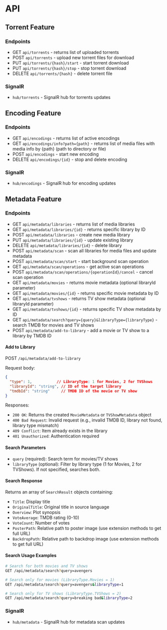 # API

## Torrent Feature

### Endpoints

- GET `api/torrents` - returns list of uploaded torrents
- POST `api/torrents` - upload new torrent files for download
- PUT `api/torrents/{hash}/start` - start torrent download
- PUT `api/torrents/{hash}/stop` - stop torrent download
- DELETE `api/torrents/{hash}` - delete torrent file

### SignalR

- `hub/torrents` - SignalR hub for torrents updates

## Encoding Feature

### Endpoints

- GET `api/encodings` - returns list of active encodings
- GET `api/encodings/info?path={path}` - returns list of media files with media info by {path} (path to directory or file)
- POST `api/encodings` - start new encoding
- DELETE `api/encodings/{id}` - stop and delete encoding

### SignalR

- `hub/encodings` - SignalR hub for encoding updates

## Metadata Feature

### Endpoints

- GET `api/metadata/libraries` - returns list of media libraries
- GET `api/metadata/libraries/{id}` - returns specific library by ID
- POST `api/metadata/libraries` - create new media library
- PUT `api/metadata/libraries/{id}` - update existing library
- DELETE `api/metadata/libraries/{id}` - delete library
- POST `api/metadata/scan` - scan all libraries for media files and update metadata
- POST `api/metadata/scan/start` - start background scan operation
- GET `api/metadata/scan/operations` - get active scan operations
- POST `api/metadata/scan/operations/{operationId}/cancel` - cancel scan operation
- GET `api/metadata/movies` - returns movie metadata (optional libraryId parameter)
- GET `api/metadata/movies/{id}` - returns specific movie metadata by ID
- GET `api/metadata/tvshows` - returns TV show metadata (optional libraryId parameter)
- GET `api/metadata/tvshows/{id}` - returns specific TV show metadata by ID
- GET `api/metadata/search?query={query}&libraryType={libraryType}` - search TMDB for movies and TV shows
- POST `api/metadata/add-to-library` - add a movie or TV show to a library by TMDB ID

#### Add to Library

POST `/api/metadata/add-to-library`

Request body:
```json
{
  "type": 1,           // LibraryType: 1 for Movies, 2 for TVShows
  "libraryId": "string", // ID of the target library
  "tmdbId": "string"     // TMDB ID of the movie or TV show
}
```

Responses:
- `200 OK`: Returns the created `MovieMetadata` or `TVShowMetadata` object
- `400 Bad Request`: Invalid request (e.g., invalid TMDB ID, library not found, library type mismatch)
- `409 Conflict`: Item already exists in the library
- `401 Unauthorized`: Authentication required

#### Search Parameters

- `query` (required): Search term for movies/TV shows
- `libraryType` (optional): Filter by library type (1 for Movies, 2 for TVShows). If not specified, searches both.

#### Search Response

Returns an array of `SearchResult` objects containing:
- `Title`: Display title
- `OriginalTitle`: Original title in source language
- `Overview`: Plot synopsis
- `VoteAverage`: TMDB rating (0-10)
- `VoteCount`: Number of votes
- `PosterPath`: Relative path to poster image (use extension methods to get full URL)
- `BackdropPath`: Relative path to backdrop image (use extension methods to get full URL)

#### Search Usage Examples

```bash
# Search for both movies and TV shows
GET /api/metadata/search?query=avengers

# Search only for movies (LibraryType.Movies = 1)
GET /api/metadata/search?query=avengers&libraryType=1

# Search only for TV shows (LibraryType.TVShows = 2)
GET /api/metadata/search?query=breaking bad&libraryType=2
```

### SignalR

- `hub/metadata` - SignalR hub for metadata scan updates